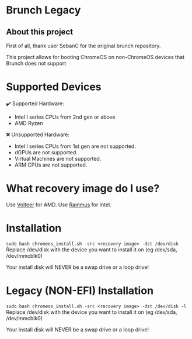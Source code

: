 
 # Brunch Legacy 

## About this project
First of all, thank user SebanC for the original brunch repository.

This project allows for booting ChromeOS on non-ChromeOS devices that Brunch does not support

# Supported Devices

✔️ Supported Hardware:

- Intel I series CPUs from 2nd gen or above
- AMD Ryzen

❌ Unsupported Hardware:

- Intel I series CPUs from 1st gen are not supported.
- dGPUs are not supported.
- Virtual Machines are not supported.
- ARM CPUs are not supported.


# What recovery image do I use?

Use [Volteer](https://cros.tech/device/volta/) for AMD.
Use [Rammus](https://cros.tech/device/shyvana/) for Intel.

# Installation
```sudo bash chromeos_install.sh -src <recovery image> -dst /dev/disk```
Replace /dev/disk with the device you want to install it on (eg /dev/sda, /dev/mmcblk0)

Your install disk will NEVER be a swap drive or a loop drive!

# Legacy (NON-EFI) Installation
```sudo bash chromeos_install.sh -src <recovery image> -dst /dev/disk -l```
Replace /dev/disk with the device you want to install it on (eg /dev/sda, /dev/mmcblk0)

Your install disk will NEVER be a swap drive or a loop drive!
